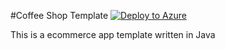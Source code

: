 #Coffee Shop Template [![Deploy to Azure](http://azuredeploy.net/deploybutton.png)](https://azuredeploy.net/)

This is a ecommerce app template  written in Java
